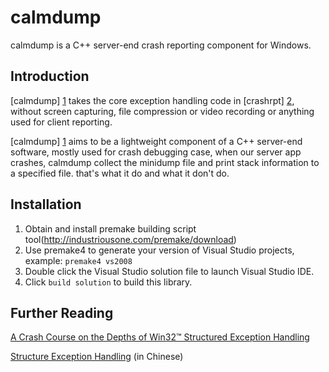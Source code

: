 # calmdump

calmdump is a C++ server-end crash reporting component for Windows.

## Introduction

[calmdump] [1] takes the core exception handling code in [crashrpt] [2],
without screen capturing, file compression or video recording or anything used for client reporting.

[calmdump] [1] aims to be a lightweight component of a C++ server-end software, mostly used for crash
debugging case, when our server app crashes, calmdump collect the minidump file and print stack 
information to a specified file. that's what it do and what it don't do.


## Installation

1. Obtain and install premake building script tool(http://industriousone.com/premake/download)
2. Use premake4 to generate your version of Visual Studio projects, example: `premake4 vs2008`
3. Double click the Visual Studio solution file to launch Visual Studio IDE.
4. Click `build solution` to build this library.


## Further Reading

[A Crash Course on the Depths of Win32™ Structured Exception Handling](http://www.microsoft.com/msj/0197/exception/exception.aspx)

[Structure Exception Handling](http://www.longene.org/techdoc/0031255001224576939.html)  (in Chinese)



[1]: https://github.com/ichenq/calmdump
[2]: http://code.google.com/p/crashrpt "crashrpt"
